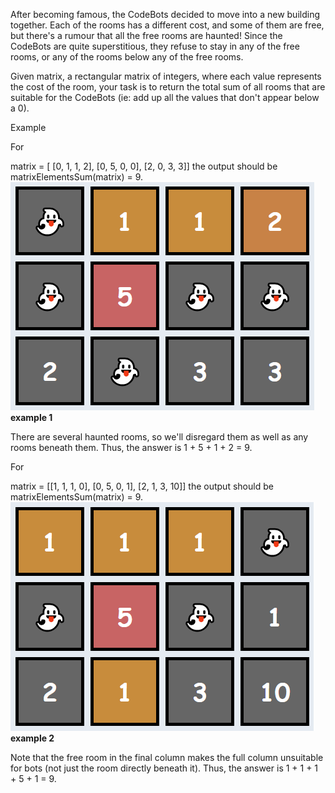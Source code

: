 After becoming famous, the CodeBots decided to move into a new building together. Each of the rooms has a different cost, and some of them are free, but there's a rumour that all the free rooms are haunted! Since the CodeBots are quite superstitious, they refuse to stay in any of the free rooms, or any of the rooms below any of the free rooms.

Given matrix, a rectangular matrix of integers, where each value represents the cost of the room, your task is to return the total sum of all rooms that are suitable for the CodeBots (ie: add up all the values that don't appear below a 0).

Example

For

matrix = [  [0, 1, 1, 2],
            [0, 5, 0, 0],
            [2, 0, 3, 3]]
the output should be
matrixElementsSum(matrix) = 9.
![img.png](img.png)
****example 1****

There are several haunted rooms, so we'll disregard them as well as any rooms beneath them. Thus, the answer is 1 + 5 + 1 + 2 = 9.

For

matrix =    [[1, 1, 1, 0],
             [0, 5, 0, 1],
             [2, 1, 3, 10]]
the output should be
matrixElementsSum(matrix) = 9.
![img_1.png](img_1.png)
**example 2**

Note that the free room in the final column makes the full column unsuitable for bots (not just the room directly beneath it). Thus, the answer is 1 + 1 + 1 + 5 + 1 = 9.